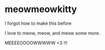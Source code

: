 # meowmeowkitty
I forgot how to make this before

I love to meow, meow, and meow some more. 

MEEEEOOOOWWWWW <3 !!!
